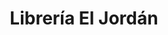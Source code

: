 ---
title: "Librería El Jordán"
url: /quetzaltenango/libreria-el-jordan-16-avenida/
shop: material de oficina
---